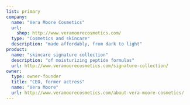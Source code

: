 ```yaml
---
list: primary
company:
  name: "Vera Moore Cosmetics"
  url:
    shop: http://www.veramoorecosmetics.com/
  type: "Cosmetics and skincare"
  description: "made affordably, from dark to light"
product:
  name: "skincare signature collection"
  description: "of moisturizing peptide formulas"
  url: http://www.veramoorecosmetics.com/signature-collection/
owner:
  type: owner-founder
  title: "CEO, former actress"
  name: "Vera Moore"
  url: http://www.veramoorecosmetics.com/about-vera-moore-cosmetics/
---
```

